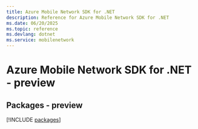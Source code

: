 ```yaml
---
title: Azure Mobile Network SDK for .NET
description: Reference for Azure Mobile Network SDK for .NET
ms.date: 06/20/2025
ms.topic: reference
ms.devlang: dotnet
ms.service: mobilenetwork
---
```

# Azure Mobile Network SDK for .NET - preview
## Packages - preview
[!INCLUDE [packages](mobile-network-index.md)]